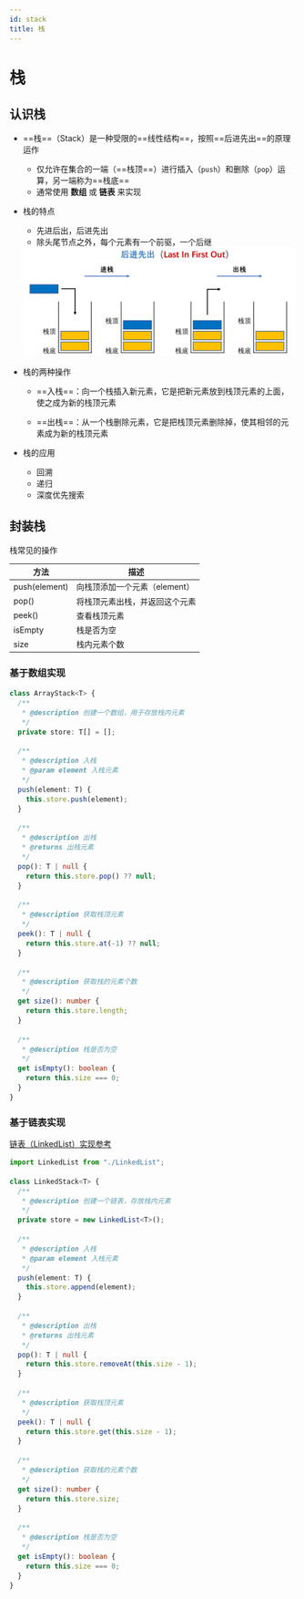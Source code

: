 ```yaml
---
id: stack
title: 栈
---
```

# 栈

## 认识栈

- ==栈==（Stack）是一种受限的==线性结构==，按照==后进先出==的原理运作
  
  - 仅允许在集合的一端（==栈顶==）进行插入（`push`）和删除（`pop`）运算，另一端称为==栈底==
  - 通常使用 **数组** 或 **链表** 来实现
  
- 栈的特点

  - 先进后出，后进先出
  - 除头尾节点之外，每个元素有一个前驱，一个后继

  <img src="./images/image-20240118000618319.png" alt="image-20240118000618319" style="zoom:67%;" />

- 栈的两种操作

  - ==入栈==：向一个栈插入新元素，它是把新元素放到栈顶元素的上面，使之成为新的栈顶元素

  - ==出栈==：从一个栈删除元素，它是把栈顶元素删除掉，使其相邻的元素成为新的栈顶元素

- 栈的应用
  - 回溯
  - 递归
  - 深度优先搜索



## 封装栈

栈常见的操作

| 方法          | 描述                           |
| ------------- | ------------------------------ |
| push(element) | 向栈顶添加一个元素（element）  |
| pop()         | 将栈顶元素出栈，并返回这个元素 |
| peek()        | 查看栈顶元素                   |
| isEmpty       | 栈是否为空                     |
| size          | 栈内元素个数                   |

### 基于数组实现

```typescript
class ArrayStack<T> {
  /**
   * @description 创建一个数组，用于存放栈内元素
   */
  private store: T[] = [];

  /**
   * @description 入栈
   * @param element 入栈元素
   */
  push(element: T) {
    this.store.push(element);
  }

  /**
   * @description 出栈
   * @returns 出栈元素
   */
  pop(): T | null {
    return this.store.pop() ?? null;
  }

  /**
   * @description 获取栈顶元素
   */
  peek(): T | null {
    return this.store.at(-1) ?? null;
  }

  /**
   * @description 获取栈的元素个数
   */
  get size(): number {
    return this.store.length;
  }

  /**
   * @description 栈是否为空
   */
  get isEmpty(): boolean {
    return this.size === 0;
  }
}
```



### 基于链表实现

[链表（LinkedList）实现参考](./linkedList#单向链表完整实现)

```typescript
import LinkedList from "./LinkedList";

class LinkedStack<T> {
  /**
   * @description 创建一个链表，存放栈内元素
   */
  private store = new LinkedList<T>();

  /**
   * @description 入栈
   * @param element 入栈元素
   */
  push(element: T) {
    this.store.append(element);
  }

  /**
   * @description 出栈
   * @returns 出栈元素
   */
  pop(): T | null {
    return this.store.removeAt(this.size - 1);
  }

  /**
   * @description 获取栈顶元素
   */
  peek(): T | null {
    return this.store.get(this.size - 1);
  }

  /**
   * @description 获取栈的元素个数
   */
  get size(): number {
    return this.store.size;
  }

  /**
   * @description 栈是否为空
   */
  get isEmpty(): boolean {
    return this.size === 0;
  }
}
```
